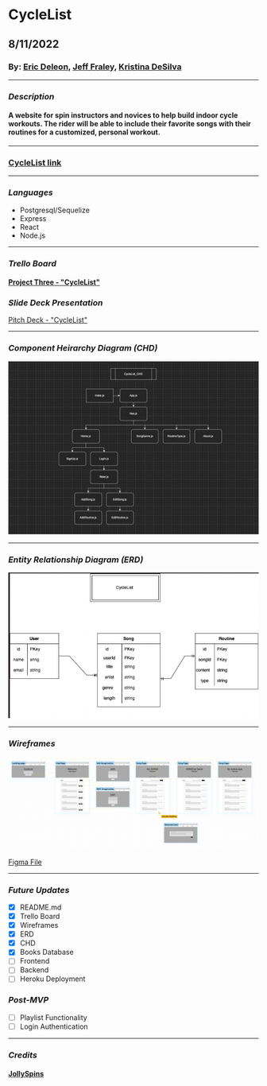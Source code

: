 # CycleList

## 8/11/2022

### By: [Eric Deleon](https://github.com/132E), [Jeff Fraley](https://github.com/frank-booth), [Kristina DeSilva](https://github.com/kavdesilva)

---

### _Description_

#### A website for spin instructors and novices to help build indoor cycle workouts. The rider will be able to include their favorite songs with their routines for a customized, personal workout.

---

### [CycleList link]()

---

### _Languages_

- Postgresql/Sequelize
- Express
- React
- Node.js

---

### _Trello Board_

#### [Project Three - "CycleList"](https://trello.com/b/1N4S1Jx8/cyclelist)

### _Slide Deck Presentation_

[Pitch Deck - "CycleList"](https://docs.google.com/presentation/d/1FLtKpsfmaUjRKlfJIkHD1hOHDsaINoCnSSkfsbsxyUw/edit?usp=sharing)

---

### _Component Heirarchy Diagram (CHD)_

![Image](Assets/CycleList_CHD_v.6.png)

---

### _Entity Relationship Diagram (ERD)_

![Image](Assets/CyleList_ERD.png)

---

### _Wireframes_

![image](Assets/CycleList_Wireframes.png)

[Figma File](https://www.figma.com/file/NtcUH9Miw0GxNS1v86WxLU/CycleList-Wire-frame?node-id=0%3A1)

---

### _Future Updates_

- [x] README.md
- [x] Trello Board
- [x] Wireframes
- [x] ERD
- [x] CHD
- [x] Books Database
- [ ] Frontend
- [ ] Backend
- [ ] Heroku Deployment

### _Post-MVP_

- [ ] Playlist Functionality
- [ ] Login Authentication

---

### _Credits_

#### [JollySpins](https://jollyspins.wordpress.com/)
